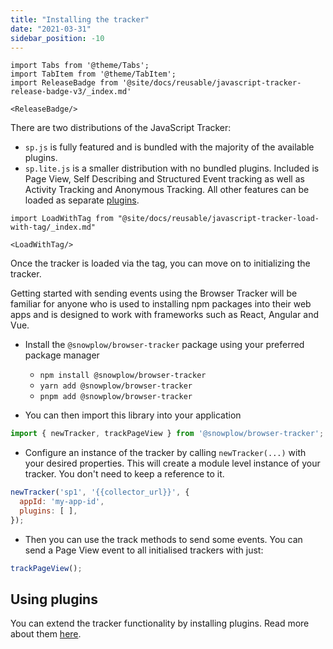 ```yaml
---
title: "Installing the tracker"
date: "2021-03-31"
sidebar_position: -10
---
```


```mdx-code-block
import Tabs from '@theme/Tabs';
import TabItem from '@theme/TabItem';
import ReleaseBadge from '@site/docs/reusable/javascript-tracker-release-badge-v3/_index.md'

<ReleaseBadge/>
```

<Tabs groupId="platform" queryString>
  <TabItem value="js" label="JavaScript (tag)" default>

There are two distributions of the JavaScript Tracker:

- `sp.js` is fully featured and is bundled with the majority of the available plugins.
- `sp.lite.js` is a smaller distribution with no bundled plugins. Included is Page View, Self Describing and Structured Event tracking as well as Activity Tracking and Anonymous Tracking. All other features can be loaded as separate [plugins](/docs/collecting-data/collecting-from-own-applications/javascript-trackers/web-tracker/plugins/index.md).

```mdx-code-block
import LoadWithTag from "@site/docs/reusable/javascript-tracker-load-with-tag/_index.md"

<LoadWithTag/>
```

Once the tracker is loaded via the tag, you can move on to initializing the tracker.

  </TabItem>
  <TabItem value="browser" label="Browser (npm)">

Getting started with sending events using the Browser Tracker will be familiar for anyone who is used to installing npm packages into their web apps and is designed to work with frameworks such as React, Angular and Vue.

- Install the `@snowplow/browser-tracker` package using your preferred package manager
    - `npm install @snowplow/browser-tracker`
    - `yarn add @snowplow/browser-tracker`
    - `pnpm add @snowplow/browser-tracker`

- You can then import this library into your application

```javascript
import { newTracker, trackPageView } from '@snowplow/browser-tracker';
```

- Configure an instance of the tracker by calling `newTracker(...)` with your desired properties. This will create a module level instance of your tracker. You don't need to keep a reference to it.

```javascript
newTracker('sp1', '{{collector_url}}', { 
  appId: 'my-app-id', 
  plugins: [ ],
});
```

- Then you can use the track methods to send some events. You can send a Page View event to all initialised trackers with just:

```javascript
trackPageView();
```

  </TabItem>
</Tabs>

## Using plugins

You can extend the tracker functionality by installing plugins. Read more about them [here](docs/collecting-data/collecting-from-own-applications/javascript-trackers/web-tracker/plugins/index.md).
